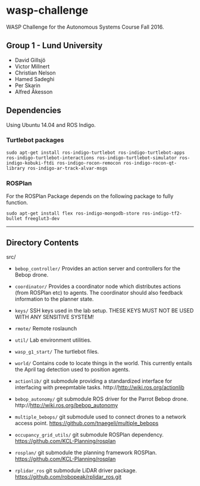 # wasp-challenge
WASP Challenge for the Autonomous Systems Course Fall 2016.

## Group 1 - Lund University
* David Gillsjö
* Victor Millnert
* Christian Nelson
* Hamed Sadeghi
* Per Skarin
* Alfred Åkesson



## Dependencies

Using Ubuntu 14.04 and ROS Indigo.

### Turtlebot packages
`sudo apt-get install ros-indigo-turtlebot ros-indigo-turtlebot-apps ros-indigo-turtlebot-interactions ros-indigo-turtlebot-simulator ros-indigo-kobuki-ftdi ros-indigo-rocon-remocon ros-indigo-rocon-qt-library ros-indigo-ar-track-alvar-msgs`

### ROSPlan
For the ROSPlan Package depends on the following package to fully function.

`sudo apt-get install flex ros-indigo-mongodb-store ros-indigo-tf2-bullet freeglut3-dev`

---

## Directory Contents
src/
  * `bebop_controller/`	Provides an action server and controllers for the Bebop drone.
  * `coordinator/`		Provides a coordinator node which distributes actions (from ROSPlan etc) to agents. The coordinator should also feedback information to the planner state.
  * `keys/`			SSH keys used in the lab setup. THESE KEYS MUST NOT BE USED WITH ANY SENSITIVE SYSTEM!
  * `rmote/`		Remote roslaunch
  * `util/`			Lab environment utilities.
  * `wasp_g1_start/`	The turtlebot files.
  * `world/`	 	Contains code to locate things in the world. This currently entails the April tag detection used to position agents.

  * `actionlib/`	 	git submodule providing a standardized interface for interfacing with preepmtable tasks. http://http://wiki.ros.org/actionlib
  * `bebop_autonomy/`  	git submodule ROS driver for the Parrot Bebop drone. http://http://wiki.ros.org/bebop_autonomy
  * `multiple_bebops/`	git submodule used to connect drones to a network access point. https://github.com/tnaegeli/multiple_bebops
  * `occupancy_grid_utils/`	git submodule ROSPlan dependency. https://github.com/KCL-Planning/rosplan
  * `rosplan/`		git submodule the planning framework ROSPlan. https://github.com/KCL-Planning/rosplan
  * `rplidar_ros`		git submodule LiDAR driver package. https://github.com/robopeak/rplidar_ros.git
